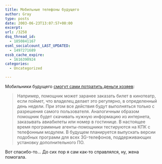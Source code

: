 ```yaml
---
title: Мобильные телефоны будущего
author: Gray
type: posts
date: 2003-06-23T13:07:57+00:00
excerpt:
url: /3258
dsq_thread_id:
  - 1850841167
esml_socialcount_LAST_UPDATED:
  - 1497271689
essb_cache_expire:
  - 1616390924
categories:
  - Uncategorized

---
```








Мобильники будущего <a href="http://www.compulenta.ru/2003/6/23/40284/" target="_blank">смогут сами потратить деньги хозяев</a>:

> Например, помощник может заранее заказать билет в кинотеатр, если поймет, что владелец делает это регулярно, в определенный день недели. При этом все действия будут выполняться только с разрешения самого пользователя. Аналогичным образом помощник будет скачивать нужную информацию из интернета, заказывать авиабилеты или номер в гостинице. В настоящее время программные агенты-помощники тестируются на КПК с телефонным модулем. В будущем планируется выпускать версии подобных программ для всех 3G-телефонов, поддерживающих установку дополнительного ПО.

Вот спасибо-то&#8230; До сих пор я сам как-то справлялся, ну, жена помогала.